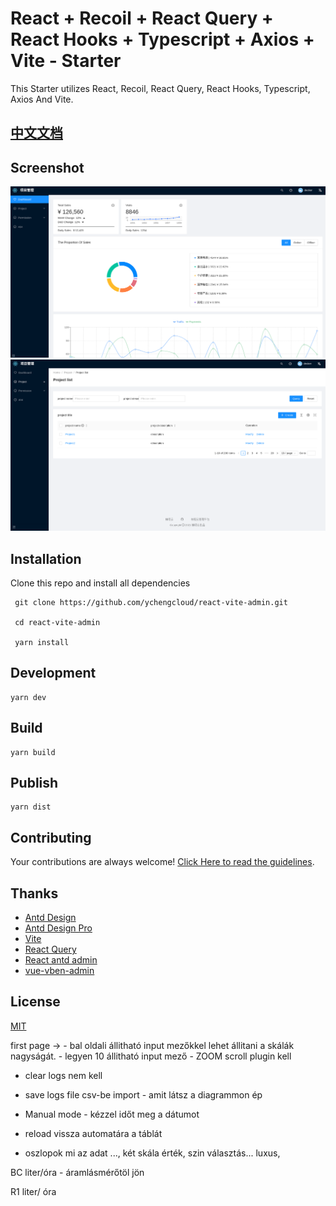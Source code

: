 # React + Recoil + React Query + React Hooks + Typescript + Axios + Vite - Starter

This Starter utilizes React, Recoil, React Query, React Hooks, Typescript, Axios And Vite.

## [中文文档](./README_ZH.md)

## Screenshot

![](./screenshot1.png)
![](./screenshot2.png)

## Installation

Clone this repo and install all dependencies

```
 git clone https://github.com/ychengcloud/react-vite-admin.git

 cd react-vite-admin

 yarn install
```

## Development

```
yarn dev
```

## Build

```
yarn build
```

## Publish

```
yarn dist
```

## Contributing

Your contributions are always welcome! [Click Here to read the guidelines](./contributing.md).

## Thanks

- [Antd Design](https://ant.design)
- [Antd Design Pro](https://pro.ant.design/)
- [Vite](https://vitejs.dev/)
- [React Query](https://react-query.tanstack.com/)
- [React antd admin](https://github.com/WinmezzZ/react-antd-admin.git)
- [vue-vben-admin](https://github.com/anncwb/vue-vben-admin)

## License

[MIT](./LICENSE)




first page -> 
    - bal oldali állitható input mezőkkel lehet állitani a skálák nagyságát.
    - legyen 10 állitható input mező
    - ZOOM scroll plugin kell

- clear logs nem kell
- save logs file csv-be import - amit látsz a diagrammon ép
- Manual mode - kézzel időt meg a dátumot
- reload vissza automatára a táblát


- oszlopok 
mi az adat ..., két skála érték, szin választás... luxus, 

BC liter/óra - áramlásmérőtöl jön 

R1 liter/ óra 

